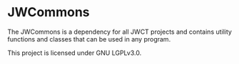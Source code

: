 # JWCommons
The JWCommons is a dependency for all JWCT projects and contains utility functions and classes that can be used in any program.

This project is licensed under GNU LGPLv3.0.
